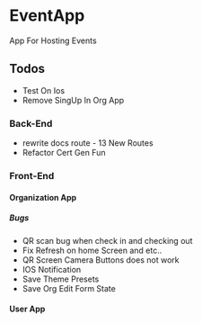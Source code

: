 # EventApp
<p> App For Hosting Events </p>  

## Todos 
- Test On Ios 
- Remove SingUp In Org App 

### Back-End
- rewrite docs route - 13 New Routes
- Refactor Cert Gen Fun


### Front-End 


#### Organization App

##### Bugs 
- QR scan bug when check in and checking out
- Fix Refresh on home Screen and etc..
- QR Screen Camera Buttons does not work
- IOS Notification 
- Save Theme Presets
- Save Org Edit Form State  

#### User App






